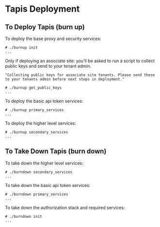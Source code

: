 # Tapis Deployment


## To Deploy Tapis (burn up)

To deploy the base proxy and security services:

    # ./burnup init 
    ...
    
Only if deploying an associate site: you'll be asked to run a script to collect public keys and send to your tenant admin.

    "Collecting public keys for associate site tenants. Please send these to your tenants admin before next steps in deployment."
    
    # ./burnup get_public_keys
    ...
    
To deploy the basic api token services:
    
    # ./burnup primary_services
    ...
    
To deploy the higher level services:

    # ./burnup secondary_services
    ...


## To Take Down Tapis (burn down) 

To take down the higher level services:

    # ./burndown secondary_services
    ...

To take down the basic api token services:

    # ./burndown primary_services
    ...

To take down the authorization stack and required services:

    # ./burndown init
    ...

